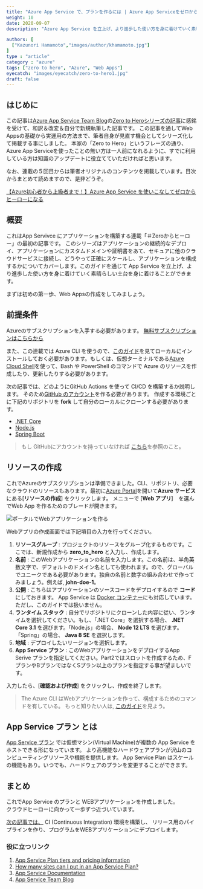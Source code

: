 ```yaml
---
title: "Azure App Service で、プランを作るには | Azure App Serviceをゼロから使いこなす"
weight: 10
date: 2020-09-07
description: "Azure App Service を立上げ、より進歩した使い方を身に着けていく素晴らしい土台を身に着けることができます。"

authors: [
  ["Kazunori Hamamoto","images/author/khamamoto.jpg"]
]
type : "article"
category : "azure"
tags: ["zero to hero", "Azure", "Web Apps"]
eyecatch: "images/eyecatch/zero-to-hero1.jpg"
draft: false
---
```


## はじめに

この記事は[Azure App Service Team Blog](https://azure.github.io/AppService/)の[Zero to Heroシリーズの記事](https://azure.github.io/AppService/tags/#zero-to-hero)に感銘を受けて、和訳＆改変＆自分で新規執筆した記事です。
この記事を通してWeb Appsの基礎から実運用の方法まで、筆者自身が見直す機会としてシリーズ化して掲載する事にしました。
本家の「Zero to Hero」というフレーズの通り、Azure App Serviceを使ったことの無い方は一人前になれるように、すでに利用している方は知識のアップデートに役立てていただければと思います。

なお、連載の５回目からは筆者オリジナルのコンテンツを掲載しています。目次からまとめて読めますので、是非どうぞ。

[【Azure初心者から上級者まで！】Azure App Service を使いこなしてゼロからヒーローになる](https://www.sigmact.com/updated/zero-to-hero/)

## 概要

これはApp Servivce にアプリケーションを構築する連載「＃Zeroからヒーロー」の最初の記事です。
このシリーズはアプリケーションの継続的なデプロイ、アプリケーションにカスタムドメインや証明書をあて、セキュアに他のクラウドサービスに接続し、どうやって正確にスケールし、アプリケーションを構成するかについてカバーします。このガイドを通じて App Service を立上げ、より進歩した使い方を身に着けていく素晴らしい土台を身に着けることができます。

まずは初めの第一歩、Web Appsの作成をしてみましょう。

## 前提条件

Azureのサブスクリプションを入手する必要があります。
[無料サブスクリプションはこちらから](https://azure.microsoft.com/free/search)

また、この連載では Azure CLI を使うので、[このガイド](https://docs.microsoft.com/cli/azure/install-azure-cli?view=azure-cli-latest)を見てローカルにインストールしておく必要があります。もしくは、仮想ターミナルである[Azure Cloud Shell](https://docs.microsoft.com/azure/cloud-shell/overview)を使って、Bash や PowerShell のコマンドで Azure のリソースを作成したり、更新したりする必要があります。

次の記事では、どのようにGitHub Actions を使って CI/CD を構築するか説明します。
そのため[GitHub のアカウント](https://github.com/join)を作る必要があります。
作成する環境ごとに下記のリポジトリを **fork** して自分のローカルにクローンする必要があります。

- [.NET Core](https://github.com/AzureAppService/github-action-testapp-dotnetcore)
- [Node.js](https://github.com/AzureAppService/github-action-testapp-node)
- [Spring Boot](https://github.com/AzureAppService/github-action-testapp-spring)

> もし GitHubにアカウントを持っていなければ [こちら](https://help.github.com/en/github/getting-started-with-github)を参照のこと。

## リソースの作成

これでAzureのサブスクリプションは準備できました。CLI、リポジトリ、必要なクラウドのリソースもあります。最初に[Azure Portal](https://portal.azure.com/)を開いて**Azure サービス**にある[**リソースの作成**] をクリックします。
メニューで [**Web アプリ**]　を選んでWeb App を作るためのブレードが開きます。

![ポータルでWebアプリケーションを作る](../images/part1-1.png)

Webアプリの作成画面では下記項目の入力を行ってください。

1. **リソースグループ** : プロジェクトのリソースをグループ化するものです。ここでは、新規作成から **zero_to_hero** と入力し、作成します。
2. **名前** : このWebアプリケーションの名前を入力します。この名前は、半角英数文字で、デフォルトのドメイン名としても使われます。ので、グローバルでユニークである必要があります。独自の名前と数字の組み合わせで作ってみましょう。例えば, **john-doe-1**。
3. **公開** : こちらはアプリケーションのソースコードをデプロイするので **コード**にしておきます。 App Service は [Docker コンテナー](https://docs.microsoft.com/azure/app-service/containers/quickstart-docker)にも対応しています。ただし、このガイドでは扱いません。
4. **ランタイム スタック** : 自分でリポジトリにクローンした内容に従い、ランタイムを選択してください。もし、「.NET Core」を選択する場合、 **.NET Core 3.1** を選びます。「Node.js」の場合、 **Node 12 LTS** を選びます。「Spring」の場合、 **Java 8 SE** を選択します。
5. **地域** : デプロイしたいリージョンを選択します。
6. **App Service プラン** : このWebアプリケーションをデプロイするApp Serive プランを指定してください。Part2ではスロットを作成するため、FプランやBプランではなくSプラン以上のプランを指定する事が望ましいです。

入力したら、[**確認および作成**] をクリックし、作成を終了します。

> The Azure CLI はWebアプリケーションを作って、構成するためのコマンドを有している。 もっと知りたい人は,  [このガイド](https://docs.microsoft.com/cli/azure/webapp?view=azure-cli-latest)を見よう。

## App Service プラン とは

[App Service プラン](https://docs.microsoft.com/azure/app-service/overview-hosting-plans)
では仮想マシン(Virtual Machine)が複数の App Service をホストできる形になっています。
より高機能なハードウェアプランが沢山のコンピューティングリソースや機能を提供します。
App Service Plan はスケールの機能もあり。いつでも、ハードウェアのプランを変更することができます。

## まとめ

これでApp Service のプランと WEBアプリケーションを作成しました。  
クラウドヒーローに向かって一歩ずつ近づいています。

 [次の記事では、](/zero-to-hero/part2-cicd/) CI (Continuous Integration) 環境を構築し、
 リリース用のパイプラインを作り、プログラムをWEBアプリケーションにデプロイします。

### 役に立つリンク

1. [App Service Plan tiers and pricing information](https://azure.microsoft.com/pricing/details/app-service/windows/)
2. [How many sites can I put in an App Service Plan?](https://azure.github.io/AppService/2019/05/21/App-Service-Plan-Density-Check.html)
3. [App Service Documentation](https://docs.microsoft.com/zure/app-service/overview-hosting-plans)
4. [App Service Team Blog](https://azure.github.io/AppService/)
